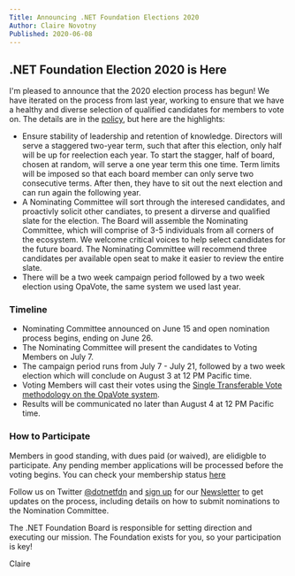 ```yaml
---
Title: Announcing .NET Foundation Elections 2020
Author: Claire Novotny
Published: 2020-06-08
---
```


## .NET Foundation Election 2020 is Here

I'm pleased to announce that the 2020 election process has begun! We have iterated on the process from last year, working to ensure that we have a healthy and diverse selection of qualified candidates for members to vote on. The details are in the [policy](https://dotnetfoundation.org/about/election/policy), but here are the highlights:

- Ensure stability of leadership and retention of knowledge. Directors will serve a staggered two-year term, such that after this election, only half will be up for reelection each year. To start the stagger, half of board, chosen at random, will serve a one year term this one time. Term limits will be imposed so that each board member can only serve two consecutive terms. After then, they have to sit out the next election and can run again the following year.
- A Nominating Committee will sort through the interesed candidates, and proactivly solicit other candiates, to present a dirverse and qualified slate for the election. The Board will assemble the Nominating Committee, which will comprise of 3-5 individuals from all corners of the ecosystem. We welcome critical voices to help select candidates for the future board. The Nominating Committee will recommend three candidates per available open seat to make it easier to review the entire slate.
- There will be a two week campaign period followed by a two week election using OpaVote, the same system we used last year.

### Timeline

- Nominating Committee announced on June 15 and open nomination process begins, ending on June 26.
- The Nominating Committee will present the candidates to Voting Members on July 7.
- The campaign period runs from July 7 - July 21, followed by a two week election which will conclude on August 3 at 12 PM Pacific time.
- Voting Members will cast their votes using the [Single Transferable Vote methodology on the OpaVote system](https://www.opavote.com/methods/single-transferable-vote).
- Results will be communicated no later than August 4 at 12 PM Pacific time.

### How to Participate

Members in good standing, with dues paid (or waived), are elidigble to participate. Any pending member applications will be processed before the voting begins. You can check your membership status [here](https://dotnetfoundation.org/member/profile)

Follow us on Twitter [@dotnetfdn](https://twitter.com/dotnetfdn) and [sign up](http://eepurl.com/dhL_qb) for our [Newsletter](https://dotnetfoundation.org/news) to get updates on the process, including details on how to submit nominations to the Nomination Committee.

The .NET Foundation Board is responsible for setting direction and executing our mission. The Foundation exists for you, so your participation is key!

Claire